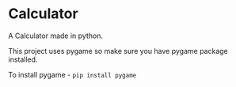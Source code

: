 # Calculator
A Calculator made in python.

This project uses pygame so make sure you have pygame package installed.

To install pygame - 
`pip install pygame`


